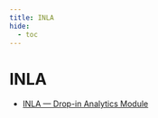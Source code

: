 ```yaml
---
title: INLA
hide:
  - toc
---
```


# INLA

- [INLA — Drop-in Analytics Module](/analytics-library/inla/)  
  <small></small>
